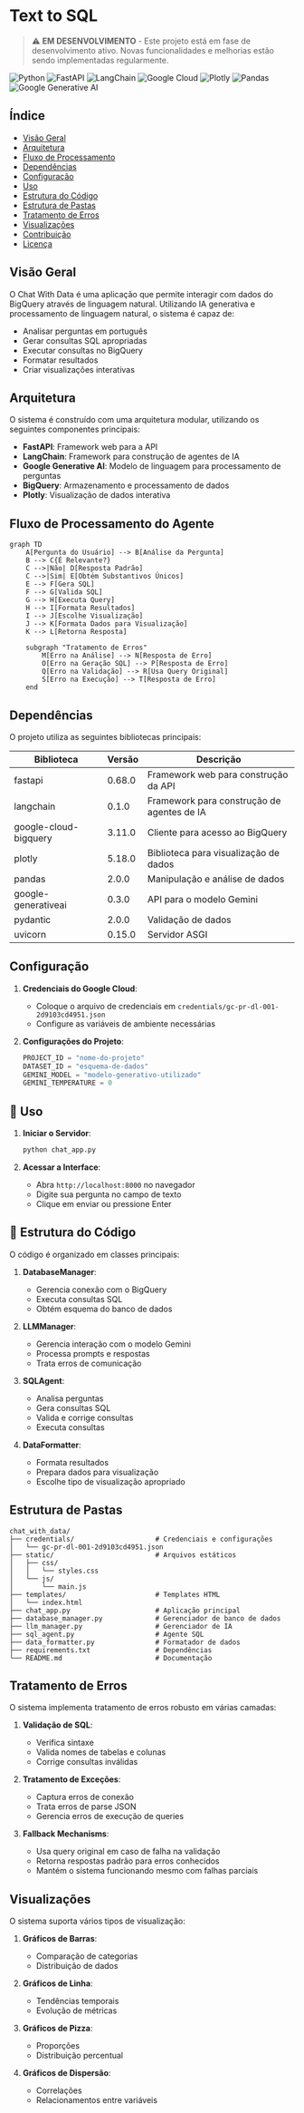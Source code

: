 # Text to SQL

> ⚠️ **EM DESENVOLVIMENTO** - Este projeto está em fase de desenvolvimento ativo. Novas funcionalidades e melhorias estão sendo implementadas regularmente.

![Python](https://img.shields.io/badge/python-3.9%2B-blue)
![FastAPI](https://img.shields.io/badge/FastAPI-0.68.0-green)
![LangChain](https://img.shields.io/badge/LangChain-0.1.0-orange)
![Google Cloud](https://img.shields.io/badge/Google%20Cloud-BigQuery-yellow)
![Plotly](https://img.shields.io/badge/Plotly-5.18.0-purple)
![Pandas](https://img.shields.io/badge/Pandas-2.0.0-red)
![Google Generative AI](https://img.shields.io/badge/Google%20Generative%20AI-0.3.0-blue)

## Índice
- [Visão Geral](#visão-geral)
- [Arquitetura](#arquitetura)
- [Fluxo de Processamento](#fluxo-de-processamento)
- [Dependências](#dependências)
- [Configuração](#configuração)
- [Uso](#uso)
- [Estrutura do Código](#estrutura-do-código)
- [Estrutura de Pastas](#estrutura-de-pastas)
- [Tratamento de Erros](#tratamento-de-erros)
- [Visualizações](#visualizações)
- [Contribuição](#contribuição)
- [Licença](#licença)

## Visão Geral

O Chat With Data é uma aplicação que permite interagir com dados do BigQuery através de linguagem natural. Utilizando IA generativa e processamento de linguagem natural, o sistema é capaz de:

- Analisar perguntas em português
- Gerar consultas SQL apropriadas
- Executar consultas no BigQuery
- Formatar resultados
- Criar visualizações interativas

## Arquitetura

O sistema é construído com uma arquitetura modular, utilizando os seguintes componentes principais:

- **FastAPI**: Framework web para a API
- **LangChain**: Framework para construção de agentes de IA
- **Google Generative AI**: Modelo de linguagem para processamento de perguntas
- **BigQuery**: Armazenamento e processamento de dados
- **Plotly**: Visualização de dados interativa

## Fluxo de Processamento do Agente

```mermaid
graph TD
    A[Pergunta do Usuário] --> B[Análise da Pergunta]
    B --> C{É Relevante?}
    C -->|Não| D[Resposta Padrão]
    C -->|Sim| E[Obtém Substantivos Únicos]
    E --> F[Gera SQL]
    F --> G[Valida SQL]
    G --> H[Executa Query]
    H --> I[Formata Resultados]
    I --> J[Escolhe Visualização]
    J --> K[Formata Dados para Visualização]
    K --> L[Retorna Resposta]
    
    subgraph "Tratamento de Erros"
        M[Erro na Análise] --> N[Resposta de Erro]
        O[Erro na Geração SQL] --> P[Resposta de Erro]
        Q[Erro na Validação] --> R[Usa Query Original]
        S[Erro na Execução] --> T[Resposta de Erro]
    end
```

## Dependências

O projeto utiliza as seguintes bibliotecas principais:

| Biblioteca | Versão | Descrição |
|------------|--------|-----------|
| fastapi | 0.68.0 | Framework web para construção da API |
| langchain | 0.1.0 | Framework para construção de agentes de IA |
| google-cloud-bigquery | 3.11.0 | Cliente para acesso ao BigQuery |
| plotly | 5.18.0 | Biblioteca para visualização de dados |
| pandas | 2.0.0 | Manipulação e análise de dados |
| google-generativeai | 0.3.0 | API para o modelo Gemini |
| pydantic | 2.0.0 | Validação de dados |
| uvicorn | 0.15.0 | Servidor ASGI |

## Configuração

1. **Credenciais do Google Cloud**:
   - Coloque o arquivo de credenciais em `credentials/gc-pr-dl-001-2d9103cd4951.json`
   - Configure as variáveis de ambiente necessárias

2. **Configurações do Projeto**:
   ```python
   PROJECT_ID = "nome-do-projeto"
   DATASET_ID = "esquema-de-dados"
   GEMINI_MODEL = "modelo-generativo-utilizado"
   GEMINI_TEMPERATURE = 0
   ```

## 🚀 Uso

1. **Iniciar o Servidor**:
   ```bash
   python chat_app.py
   ```

2. **Acessar a Interface**:
   - Abra `http://localhost:8000` no navegador
   - Digite sua pergunta no campo de texto
   - Clique em enviar ou pressione Enter


## 📁 Estrutura do Código

O código é organizado em classes principais:

1. **DatabaseManager**:
   - Gerencia conexão com o BigQuery
   - Executa consultas SQL
   - Obtém esquema do banco de dados

2. **LLMManager**:
   - Gerencia interação com o modelo Gemini
   - Processa prompts e respostas
   - Trata erros de comunicação

3. **SQLAgent**:
   - Analisa perguntas
   - Gera consultas SQL
   - Valida e corrige consultas
   - Executa consultas

4. **DataFormatter**:
   - Formata resultados
   - Prepara dados para visualização
   - Escolhe tipo de visualização apropriado

## Estrutura de Pastas

```
chat_with_data/
├── credentials/                    # Credenciais e configurações
│   └── gc-pr-dl-001-2d9103cd4951.json
├── static/                         # Arquivos estáticos
│   ├── css/
│   │   └── styles.css
│   └── js/
│       └── main.js
├── templates/                      # Templates HTML
│   └── index.html
├── chat_app.py                     # Aplicação principal
├── database_manager.py             # Gerenciador de banco de dados
├── llm_manager.py                  # Gerenciador de IA
├── sql_agent.py                    # Agente SQL
├── data_formatter.py               # Formatador de dados
├── requirements.txt                # Dependências
└── README.md                       # Documentação
```

## Tratamento de Erros

O sistema implementa tratamento de erros robusto em várias camadas:

1. **Validação de SQL**:
   - Verifica sintaxe
   - Valida nomes de tabelas e colunas
   - Corrige consultas inválidas

2. **Tratamento de Exceções**:
   - Captura erros de conexão
   - Trata erros de parse JSON
   - Gerencia erros de execução de queries

3. **Fallback Mechanisms**:
   - Usa query original em caso de falha na validação
   - Retorna respostas padrão para erros conhecidos
   - Mantém o sistema funcionando mesmo com falhas parciais

## Visualizações

O sistema suporta vários tipos de visualização:

1. **Gráficos de Barras**:
   - Comparação de categorias
   - Distribuição de dados

2. **Gráficos de Linha**:
   - Tendências temporais
   - Evolução de métricas

3. **Gráficos de Pizza**:
   - Proporções
   - Distribuição percentual

4. **Gráficos de Dispersão**:
   - Correlações
   - Relacionamentos entre variáveis
